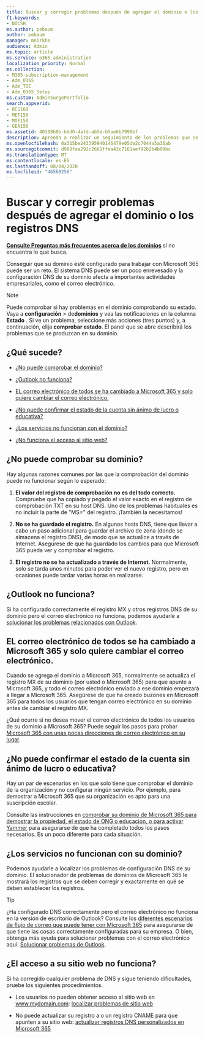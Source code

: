 ```yaml
---
title: Buscar y corregir problemas después de agregar el dominio o los registros DNS
f1.keywords:
- NOCSH
ms.author: pebaum
author: pebaum
manager: mnirkhe
audience: Admin
ms.topic: article
ms.service: o365-administration
localization_priority: Normal
ms.collection:
- M365-subscription-management
- Adm_O365
- Adm_TOC
- Adm_O365_Setup
ms.custom: AdminSurgePortfolio
search.appverid:
- BCS160
- MET150
- MOE150
- GEA150
ms.assetid: 40398b0b-bdd0-4afd-ab5e-b5ae6b7990bf
description: Aprenda a realizar un seguimiento de los problemas que se produzcan al configurar un dominio personalizado asegurándose de que los registros DNS están configurados correctamente.
ms.openlocfilehash: 0a315be243395940146479e05de2c7044a5a36ab
ms.sourcegitcommit: d988faa292c2661ffea43c7161aef92b2b4b99bc
ms.translationtype: MT
ms.contentlocale: es-ES
ms.lasthandoff: 08/04/2020
ms.locfileid: "46560256"
---
```

# <a name="find-and-fix-issues-after-adding-your-domain-or-dns-records"></a>Buscar y corregir problemas después de agregar el dominio o los registros DNS

 **[Consulte Preguntas más frecuentes acerca de los dominios](../setup/domains-faq.md)** si no encuentra lo que busca. 
  
Conseguir que su dominio esté configurado para trabajar con Microsoft 365 puede ser un reto. El sistema DNS puede ser un poco enrevesado y la configuración DNS de su dominio afecta a importantes actividades empresariales, como el correo electrónico.

> [!NOTE]
> Puede comprobar si hay problemas en el dominio comprobando su estado. Vaya a **configuración**  >  de**dominios** y vea las notificaciones en la columna **Estado** . Si ve un problema, seleccione más acciones (tres puntos) y, a continuación, elija **comprobar estado**. El panel que se abre describirá los problemas que se produzcan en su dominio.
  
## <a name="whats-going-on"></a>¿Qué sucede?

- [¿No puede comprobar el dominio?](#cant-verify-your-domain)
    
- [¿Outlook no funciona?](#outlook-isnt-working)
    
- [EL correo electrónico de todos se ha cambiado a Microsoft 365 y solo quiere cambiar el correo electrónico.](#everyones-email-got-switched-to-microsoft-365-and-you-only-wanted-your-email-to-switch)

- [¿No puede confirmar el estado de la cuenta sin ánimo de lucro o educativa?](#cant-confirm-non-profit-or-school-account-status)

- [¿Los servicios no funcionan con el dominio?](#services-not-working-with-your-domain)
    
- [¿No funciona el acceso al sitio web?](#accessing-your-website-isnt-working)

## <a name="cant-verify-your-domain"></a>¿No puede comprobar su dominio?
<a name="BKMK_verify"> </a>

Hay algunas razones comunes por las que la comprobación del dominio puede no funcionar según lo esperado:
  
1. **El valor del registro de comprobación no es del todo correcto.** Compruebe que ha copiado y pegado el valor exacto en el registro de comprobación TXT en su host DNS. Uno de los problemas habituales es no incluir la parte de "MS=" del registro. ¡También la necesitamos! 
    
2. **No se ha guardado el registro.** En algunos hosts DNS, tiene que llevar a cabo un paso adicional para guardar el archivo de zona (donde se almacena el registro DNS), de modo que se actualice a través de Internet. Asegúrese de que ha guardado los cambios para que Microsoft 365 pueda ver y comprobar el registro. 
    
3. **El registro no se ha actualizado a través de Internet.** Normalmente, solo se tarda unos minutos para poder ver el nuevo registro, pero en ocasiones puede tardar varias horas en realizarse. 
    
## <a name="outlook-isnt-working"></a>¿Outlook no funciona?
<a name="BKMK_OutlookBroken"> </a>

Si ha configurado correctamente el registro MX y otros registros DNS de su dominio pero el correo electrónico no funciona, podemos ayudarle a [solucionar los problemas relacionados con Outlook](https://docs.microsoft.com/exchange/troubleshoot/outlook-connectivity/outlook-connection-issues).
  
## <a name="everyones-email-got-switched-to-microsoft-365-and-you-only-wanted-your-email-to-switch"></a>EL correo electrónico de todos se ha cambiado a Microsoft 365 y solo quiere cambiar el correo electrónico.
<a name="BKMK_EmailSwitched"> </a>

Cuando se agrega el dominio a Microsoft 365, normalmente se actualiza el registro MX de su dominio (por usted o Microsoft 365) para que apunte a Microsoft 365, y todo el correo electrónico enviado a ese dominio empezará a llegar a Microsoft 365. Asegúrese de que ha creado buzones en Microsoft 365 para todos los usuarios que tengan correo electrónico en su dominio antes de cambiar el registro MX.
  
¿Qué ocurre si no desea mover el correo electrónico de todos los usuarios de su dominio a Microsoft 365? Puede seguir los pasos para probar [Microsoft 365 con unas pocas direcciones de correo electrónico en su lugar](https://docs.microsoft.com/microsoft-365/admin/setup/domains-faq).
  
## <a name="cant-confirm-non-profit-or-school-account-status"></a>¿No puede confirmar el estado de la cuenta sin ánimo de lucro o educativa?
<a name="BKMK_validateAcct"> </a>

Hay un par de escenarios en los que solo tiene que comprobar el dominio de la organización y no configurar ningún servicio. Por ejemplo, para demostrar a Microsoft 365 que su organización es apto para una suscripción escolar.
  
Consulte las instrucciones en [comprobar su dominio de Microsoft 365 para demostrar la propiedad, el estado de ONG o educación, o para activar Yammer](https://docs.microsoft.com/microsoft-365/admin/setup/domains-faq) para asegurarse de que ha completado todos los pasos necesarios. Es un poco diferente para cada situación. 
  
## <a name="services-not-working-with-your-domain"></a>¿Los servicios no funcionan con su dominio?
<a name="BKMK_Test"> </a>

Podemos ayudarle a localizar los problemas de configuración DNS de su dominio. El solucionador de problemas de dominios de Microsoft 365 le mostrará los registros que se deben corregir y exactamente en qué se deben establecer los registros. 

> [!TIP]
> ¿Ha configurado DNS correctamente pero el correo electrónico no funciona en la versión de escritorio de Outlook? Consulte los [diferentes escenarios de flujo de correo que puede tener con Microsoft 365](https://docs.microsoft.com/exchange/mail-flow-best-practices/mail-flow-best-practices) para asegurarse de que tiene las cosas correctamente configuradas para su empresa. O bien, obtenga más ayuda para solucionar problemas con el correo electrónico aquí: [Solucionar problemas de Outlook](https://docs.microsoft.com/exchange/troubleshoot/outlook-connectivity/outlook-connection-issues). 
  
## <a name="accessing-your-website-isnt-working"></a>¿El acceso a su sitio web no funciona?
<a name="BKMK_Website"> </a>

Si ha corregido cualquier problema de DNS y sigue teniendo dificultades, pruebe los siguientes procedimientos.
  
- Los usuarios no pueden obtener acceso al sitio web en www.mydomain.com: [localizar problemas de sitio web](https://docs.microsoft.com/microsoft-365/admin/setup/add-domain)
    
- No puede actualizar su registro a o un registro CNAME para que apunten a su sitio web: [actualizar registros DNS personalizados en Microsoft 365](../dns/add-or-edit-custom-dns-records.md)
    

